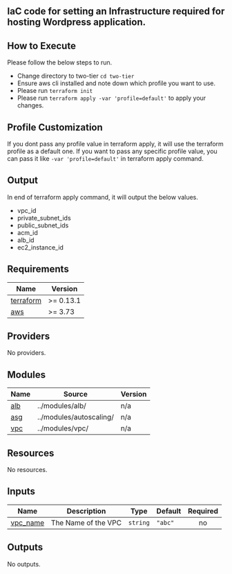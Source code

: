 <!-- BEGIN_TF_DOCS -->

## IaC code for setting an Infrastructure required for hosting Wordpress application.

## How to Execute
Please follow the below steps to run.
- Change directory to two-tier 
   `cd two-tier`
- Ensure aws cli installed and note down which profile you want to use.
- Please run `terraform init`
- Please run `terraform apply -var 'profile=default'` to apply your changes. 

## Profile Customization
If you dont pass any profile value in terraform apply, it will use the terraform profile as a default one.
If you want to pass any specific profile value, you can pass it like `-var 'profile=default'` in terraform apply command.

## Output
In end of terraform apply command, it will output the below values.
- vpc_id
- private_subnet_ids
- public_subnet_ids
- acm_id
- alb_id
- ec2_instance_id

## Requirements

| Name | Version |
|------|---------|
| <a name="requirement_terraform"></a> [terraform](#requirement\_terraform) | >= 0.13.1 |
| <a name="requirement_aws"></a> [aws](#requirement\_aws) | >= 3.73 |

## Providers

No providers.

## Modules

| Name | Source | Version |
|------|--------|---------|
| <a name="module_alb"></a> [alb](#module\_alb) | ../modules/alb/ | n/a |
| <a name="module_asg"></a> [asg](#module\_asg) | ../modules/autoscaling/ | n/a |
| <a name="module_vpc"></a> [vpc](#module\_vpc) | ../modules/vpc/ | n/a |

## Resources

No resources.

## Inputs

| Name | Description | Type | Default | Required |
|------|-------------|------|---------|:--------:|
| <a name="input_vpc_name"></a> [vpc\_name](#input\_vpc\_name) | The Name of the VPC | `string` | `"abc"` | no |

## Outputs

No outputs.
<!-- END_TF_DOCS -->